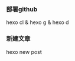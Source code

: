 ### 部署github
hexo cl & hexo g & hexo d

### 新建文章
hexo new post <title>

### 本機運行
hexo clean & hexo g & hexo server